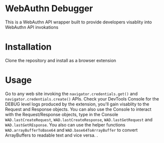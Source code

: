 # WebAuthn Debugger
This is a WebAuthn API wrapper built to provide developers visablity into WebAuthn API invokations

# Installation
Clone the repository and install as a browser extension

# Usage
Go to any web site invoking the `navigator.credentials.get()` and `navigator.credentials.create()` APIs.
Check your DevTools Console for the DEBUG level logs produced by the extension, you'll gain visablity to the Request and Response objects.
You can also use the Console to interact with the Request/Response objects, type in the Console `WAD.lastCreateRequest`,  `WAD.lastCreateResponse`, `WAD.lastGetRequest` and `WAD.lastGetREsponse`.
You also can use the helper functions `WAD.arrayBufferToBase64` and `WAD.base64ToArrayBuffer` to convert ArrayBuffers to readable text and vice versa. .